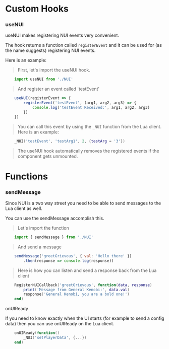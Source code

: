 # Custom Hooks

### useNUI

useNUI makes registering NUI events very convenient.

The hook returns a function called `registerEvent` and it can be used for (as the name suggests) registering NUI events.

Here is an example:

> First, let's import the useNUI hook.

```jsx
    import useNUI from './NUI'
```

> And register an event called 'testEvent'

```jsx
    useNUI(registerEvent => {
        registerEvent('testEvent', (arg1, arg2, arg3) => {
            console.log('testEvent Received:', arg1, arg2, arg3)
        })
    })
```

> You can call this event by using the `_NUI` function from the Lua client.
> Here is an example:

```lua
    _NUI('testEvent', 'testArg1', 2, {testArg = '3'})
```

> The useNUI hook automatically removes the registered events if the component gets unmounted.

# Functions

### sendMessage

Since NUI is a two way street you need to be able to send messages to the Lua client as well.

You can use the sendMessage accomplish this.

> Let's import the function

```jsx
    import { sendMessage } from './NUI'
```

> And send a message

```jsx
    sendMessage('greetGrievous', { val: 'Hello there' })
        .then(response => console.log(response))
```

> Here is how you can listen and send a response back from the Lua client

```lua
    RegisterNUICallback('greetGrievous', function(data, response)
        print('Message from General Kenobi:', data.val)
        response('General Kenobi, you are a bold one!')
    end)
```


onUIReady

If you need to know exactly when the UI starts (for example to send a config data) then you can use onUIReady on the Lua client.

```lua
    onUIReady(function()
        _NUI('setPlayerData', {...})
    end)
```